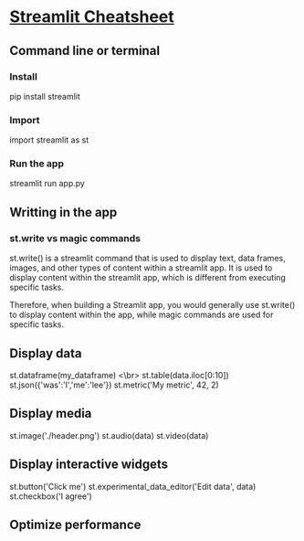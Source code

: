 #  <a href="https://docs.streamlit.io/library/cheatsheet">Streamlit Cheatsheet</a>

## Command line or terminal
### Install
pip install streamlit

### Import 
import streamlit as st

### Run the app

streamlit run app.py


## Writting in the app

### st.write vs magic commands

 st.write() is a streamlit command that is used to display text, data frames, images, and other types of content within a streamlit app. It is used to display content within the streamlit app, which is different from executing specific tasks.

Therefore, when building a Streamlit app, you would generally use st.write() to display content within the app, while magic commands are used for specific tasks.

## Display data
st.dataframe(my_dataframe) <\br>
st.table(data.iloc[0:10])
st.json({'was':'I','me':'lee'})
st.metric('My metric', 42, 2)


## Display media
st.image('./header.png')
st.audio(data)
st.video(data)


## Display interactive widgets
st.button('Click me')
st.experimental_data_editor('Edit data', data)
st.checkbox('I agree')

## Optimize performance


